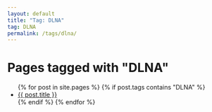 ```yaml
---
layout: default
title: "Tag: DLNA"
tag: DLNA
permalink: /tags/dlna/
---
```

<h1>Pages tagged with "DLNA"</h1>
<ul>
{% for post in site.pages %}
  {% if post.tags contains "DLNA" %}
  <li><a href="{{ post.url }}">{{ post.title }}</a></li>
  {% endif %}
{% endfor %}
</ul>
